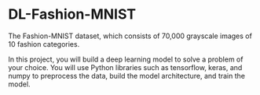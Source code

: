 # DL-Fashion-MNIST

The Fashion-MNIST dataset, which consists of 70,000 grayscale images of 10 fashion categories.

In this project, you will build a deep learning model to solve a problem of your choice. You will use Python libraries such as tensorflow, keras, and numpy to preprocess the data, build the model architecture, and train the model.
